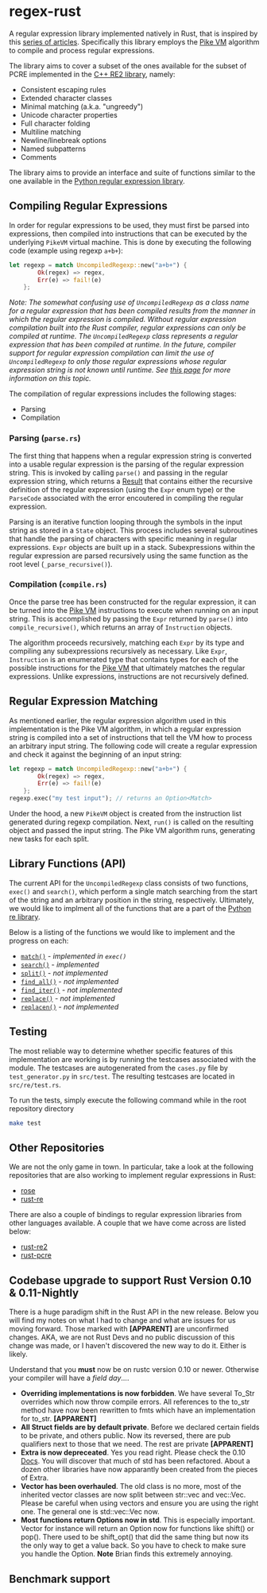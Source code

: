 # regex-rust

A regular expression library implemented natively in Rust, that is inspired by this [series of articles](http://swtch.com/~rsc/regexp/). Specifically this library employs the [Pike VM](http://swtch.com/~rsc/regexp/regexp2.html) algorithm to compile and process regular expressions.

The library aims to cover a subset of the ones available for the subset of PCRE implemented in the [C++ RE2 library](https://re2.googlecode.com/hg/doc/syntax.html), namely:

  * Consistent escaping rules
  * Extended character classes
  * Minimal matching (a.k.a. "ungreedy")
  * Unicode character properties
  * Full character folding
  * Multiline matching
  * Newline/linebreak options
  * Named subpatterns
  * Comments

The library aims to provide an interface and suite of functions similar to the one available in the [Python regular expression library](http://docs.python.org/2/library/re.html#module-contents).

## Compiling Regular Expressions

In order for regular expressions to be used, they must first be parsed into expressions, then compiled into instructions that can be executed by the underlying ```PikeVM``` virtual machine. This is done by executing the following code (example using regexp ```a+b+```):

```rust
let regexp = match UncompiledRegexp::new("a+b+") {
		Ok(regex) => regex,
		Err(e) => fail!(e)
	};
```

*Note: The somewhat confusing use of ```UncompiledRegexp``` as a class name for a regular expression that has been compiled results from the manner in which the regular expression is compiled. Without regular expression compilation built into the Rust compiler, regular expressions can only be compiled at runtime. The ```UncompiledRegexp``` class represents a regular expression that has been compiled at runtime. In the future, compiler support for regular expression compilation can limit the use of ```UncompiledRegexp``` to only those regular expressions whose regular expression string is not known until runtime. See [this page](https://github.com/mozilla/rust/wiki/Lib-re#4-module-writing) for more information on this topic.*

The compilation of regular expressions includes the following stages:

  * Parsing
  * Compilation

### Parsing (```parse.rs```)

The first thing that happens when a regular expression string is converted into a usable regular expression is the parsing of the regular expression string. This is invoked by calling ```parse()``` and passing in the regular expression string, which returns a [Result](http://static.rust-lang.org/doc/0.9/std/result/enum.Result.html) that contains either the recursive definition of the regular expression (using the ```Expr``` enum type) or the ```ParseCode``` associated with the error encoutered in compiling the regular expression.

Parsing is an iterative function looping through the symbols in the input string as stored in a ```State``` object. This process includes several subroutines that handle the parsing of characters with specific meaning in regular expressions. ```Expr``` objects are built up in a stack. Subexpressions within the regular expression are parsed recursively using the same function as the root level (```_parse_recursive()```).

### Compilation (```compile.rs```)

Once the parse tree has been constructed for the regular expression, it can be turned into the [Pike VM](http://swtch.com/~rsc/regexp/regexp2.html) instructions to execute when running on an input string. This is accomplished by passing the ```Expr``` returned by ```parse()``` into ```compile_recursive()```, which returns an array of ```Instruction``` objects.

The algorithm proceeds recursively, matching each ```Expr``` by its type and compiling any subexpressions recursively as necessary. Like ```Expr```, ```Instruction``` is an enumerated type that contains types for each of the possible instructions for the [Pike VM](http://swtch.com/~rsc/regexp/regexp2.html) that ultimately matches the regular expressions. Unlike expressions, instructions are not recursively defined.

## Regular Expression Matching

As mentioned earlier, the regular expression algorithm used in this implementation is the Pike VM algorithm, in which a regular expression string is compiled into a set of instructions that tell the VM how to process an arbitrary input string. The following code will create a regular expression and check it against the beginning of an input string:

```rust
let regexp = match UncompiledRegexp::new("a+b+") {
		Ok(regex) => regex,
		Err(e) => fail!(e)
	};
regexp.exec("my test input"); // returns an Option<Match>
```

Under the hood, a new ```PikeVM``` object is created from the instruction list generated during regexp compilation. Next, ```run()``` is called on the resulting object and passed the input string. The Pike VM algorithm runs, generating new tasks for each split.

## Library Functions (API)

The current API for the ```UncompiledRegexp``` class consists of two functions, ```exec()``` and ```search()```, which perform a single match searching from the start of the string and an arbitrary position in the string, respectively. Ultimately, we would like to implment all of the functions that are a part of the [Python re library](http://docs.python.org/2/library/re.html#regular-expression-objects).

Below is a listing of the functions we would like to implement and the progress on each:

  * [```match()```](http://docs.python.org/2/library/re.html#re.RegexObject.match) - *implemented in ```exec()```*
  * [```search()```](http://docs.python.org/2/library/re.html#re.RegexObject.search) - *implemented*
  * [```split()```](http://docs.python.org/2/library/re.html#re.RegexObject.split) - *not implemented*
  * [```find_all()```](http://docs.python.org/2/library/re.html#re.RegexObject.findall) - *not implemented*
  * [```find_iter()```](http://docs.python.org/2/library/re.html#re.RegexObject.finditer) - *not implemented*
  * [```replace()```](http://docs.python.org/2/library/re.html#re.RegexObject.sub) - *not implemented*
  * [```replacen()```](http://docs.python.org/2/library/re.html#re.RegexObject.subn) - *not implemented*

## Testing

The most reliable way to determine whether specific features of this implementation are working is by running the testcases associated with the module. The testcases are autogenerated from the ```cases.py``` file by ```test_generator.py``` in ```src/test```. The resulting testcases are located in ```src/re/test.rs```.

To run the tests, simply execute the following command while in the root repository directory

```bash
make test
```

## Other Repositories

We are not the only game in town. In particular, take a look at the following repositories that are also working to implement regular expressions in Rust:

  * [rose](https://github.com/lfairy/rose)
  * [rust-re](https://github.com/glennsl/rust-re)

There are also a couple of bindings to regular expression libraries from other languages available. A couple that we have come across are listed below:

  * [rust-re2](https://github.com/nickdesaulniers/rust-re2)
  * [rust-pcre](https://github.com/uasi/rust-pcre)

## Codebase upgrade to support Rust Version 0.10 & 0.11-Nightly
There is a huge paradigm shift in the Rust API in the new release. Below you will find my notes on what I had to change and what are issues for us moving forward. Those marked with **[APPARENT]** are unconfirmed changes. AKA, we are not Rust Devs and no public discussion of this change was made, or I haven't discovered the new way to do it. Either is likely.

Understand that you **must** now be on rustc version 0.10 or newer. Otherwise your compiler will have a *field day*....

  * **Overriding implementations is now forbidden**. We have several To_Str overrides which now throw compile errors. All references to the to_str method have now been rewritten to fmts which have an implementation for to_str. **[APPARENT]**
  * **All Struct fields are by default private**. Before we declared certain fields to be private, and others public. Now its reversed, there are pub qualifiers next to those that we need. The rest are private **[APPARENT]**
  * **Extra is now depreceated**. Yes you read right. Please check the 0.10 [Docs](http://static.rust-lang.org/doc/master/index.html). You will discover that much of std has been refactored. About a dozen other libraries have now apparantly been created from the pieces of Extra.
  * **Vector has been overhauled**. The old class is no more, most of the inherited vector classes are now split between str::vec and vec::Vec. Please be careful when using vectors and ensure you are using the right one. The general one is std::vec::Vec now.
  * **Most functions return Options now in std**. This is especially important. Vector for instance will return an Option now for functions like shift() or pop(). There used to be shift_opt() that did the same thing but now its the only way to get a value back. So you have to check to make sure you handle the Option. **Note** Brian finds this extremely annoying.

## Benchmark support
